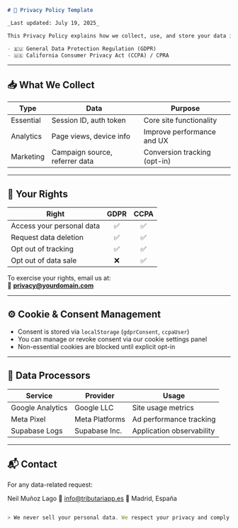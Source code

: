 ```md
# 📜 Privacy Policy Template

_Last updated: July 19, 2025_

This Privacy Policy explains how we collect, use, and store your data in compliance with:

- 🇪🇺 General Data Protection Regulation (GDPR)
- 🇺🇸 California Consumer Privacy Act (CCPA) / CPRA
```
---

## 📥 What We Collect

| Type        | Data                           | Purpose                        |
|-------------|--------------------------------|--------------------------------|
| Essential   | Session ID, auth token         | Core site functionality        |
| Analytics   | Page views, device info        | Improve performance and UX     |
| Marketing   | Campaign source, referrer data | Conversion tracking (opt-in)   |

---

## 🔐 Your Rights

| Right                         | GDPR | CCPA |
|------------------------------|:----:|:----:|
| Access your personal data    | ✅   | ✅   |
| Request data deletion        | ✅   | ✅   |
| Opt out of tracking          | ✅   | ✅   |
| Opt out of data sale         | ❌   | ✅   |

To exercise your rights, email us at:  
📧 **privacy@yourdomain.com**

---

## ⚙️ Cookie & Consent Management

- Consent is stored via `localStorage` (`gdprConsent`, `ccpaUser`)
- You can manage or revoke consent via our cookie settings panel
- Non-essential cookies are blocked until explicit opt-in

---

## 🔎 Data Processors

| Service            | Provider        | Usage                      |
|--------------------|-----------------|----------------------------|
| Google Analytics   | Google LLC      | Site usage metrics         |
| Meta Pixel         | Meta Platforms  | Ad performance tracking    |
| Supabase Logs      | Supabase Inc.   | Application observability  |

---

## 📬 Contact

For any data-related request:

Neil Muñoz Lago
📧 info@tributariapp.es
📍 Madrid, España

```typescript

> We never sell your personal data. We respect your privacy and comply with international law.

```
